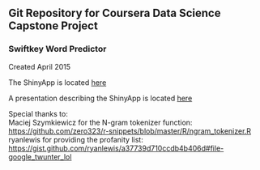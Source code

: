 ## Git Repository for Coursera Data Science Capstone Project  
### Swiftkey Word Predictor

Created April 2015  


The ShinyApp is located [here](https://luaprebel.shinyapps.io/shinyapp-wordpredictor)  

A presentation describing the ShinyApp is located [here](rpubs.com/LuapRebel/77399)

Special thanks to:  
Maciej Szymkiewicz for the N-gram tokenizer function:  
https://github.com/zero323/r-snippets/blob/master/R/ngram_tokenizer.R  
ryanlewis for providing the profanity list:      https://gist.github.com/ryanlewis/a37739d710ccdb4b406d#file-google_twunter_lol 